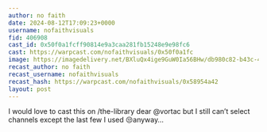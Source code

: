 ```yaml
---
author: no faith
date: 2024-08-12T17:09:23+0000
username: nofaithvisuals
fid: 406908
cast_id: 0x50f0a1fcff90814e9a3caa281fb15248e9e98fc6
cast: https://warpcast.com/nofaithvisuals/0x50f0a1fc
image: https://imagedelivery.net/BXluQx4ige9GuW0Ia56BHw/db980c82-b43c-49fb-05ca-fa94d8bce600/original
recast_author: no faith
recast_username: nofaithvisuals
recast_hash: https://warpcast.com/nofaithvisuals/0x58954a42
layout: post
---
```

I would love to cast this on /the-library dear @vortac but I still can’t select channels except the last few I used 😒anyway…  

<img src='https://imagedelivery.net/BXluQx4ige9GuW0Ia56BHw/db980c82-b43c-49fb-05ca-fa94d8bce600/original' alt='' referrerpolicy='no-referrer'/>